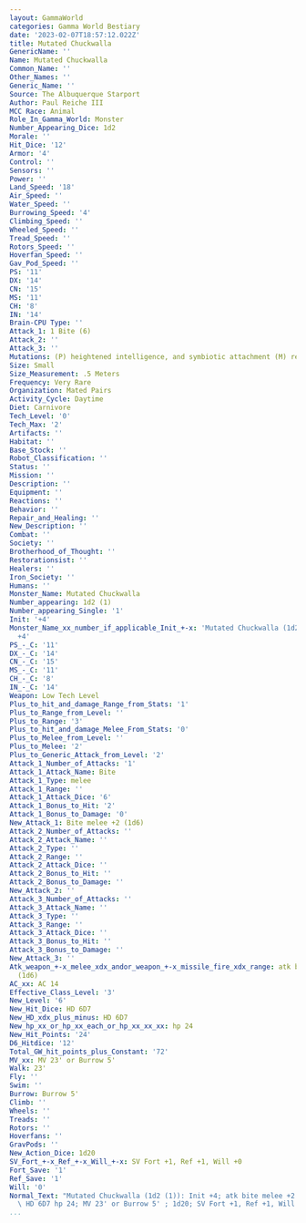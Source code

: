 ```yaml
---
layout: GammaWorld
categories: Gamma World Bestiary
date: '2023-02-07T18:57:12.022Z'
title: Mutated Chuckwalla
GenericName: ''
Name: Mutated Chuckwalla
Common_Name: ''
Other_Names: ''
Generic_Name: ''
Source: The Albuquerque Starport
Author: Paul Reiche III
MCC Race: Animal
Role_In_Gamma_World: Monster
Number_Appearing_Dice: 1d2
Morale: ''
Hit_Dice: '12'
Armor: '4'
Control: ''
Sensors: ''
Power: ''
Land_Speed: '18'
Air_Speed: ''
Water_Speed: ''
Burrowing_Speed: '4'
Climbing_Speed: ''
Wheeled_Speed: ''
Tread_Speed: ''
Rotors_Speed: ''
Hoverfan_Speed: ''
Gav_Pod_Speed: ''
PS: '11'
DX: '14'
CN: '15'
MS: '11'
CH: '8'
IN: '14'
Brain-CPU Type: ''
Attack_1: 1 Bite (6)
Attack_2: ''
Attack_3: ''
Mutations: (P) heightened intelligence, and symbiotic attachment (M) reflection
Size: Small
Size_Measurement: .5 Meters
Frequency: Very Rare
Organization: Mated Pairs
Activity_Cycle: Daytime
Diet: Carnivore
Tech_Level: '0'
Tech_Max: '2'
Artifacts: ''
Habitat: ''
Base_Stock: ''
Robot_Classification: ''
Status: ''
Mission: ''
Description: ''
Equipment: ''
Reactions: ''
Behavior: ''
Repair_and_Healing: ''
New_Description: ''
Combat: ''
Society: ''
Brotherhood_of_Thought: ''
Restorationsist: ''
Healers: ''
Iron_Society: ''
Humans: ''
Monster_Name: Mutated Chuckwalla
Number_appearing: 1d2 (1)
Number_appearing_Single: '1'
Init: '+4'
Monster_Name_xx_number_if_applicable_Init_+-x: 'Mutated Chuckwalla (1d2 (1)): Init
  +4'
PS_-_C: '11'
DX_-_C: '14'
CN_-_C: '15'
MS_-_C: '11'
CH_-_C: '8'
IN_-_C: '14'
Weapon: Low Tech Level
Plus_to_hit_and_damage_Range_from_Stats: '1'
Plus_to_Range_from_Level: ''
Plus_to_Range: '3'
Plus_to_hit_and_damage_Melee_From_Stats: '0'
Plus_to_Melee_from_Level: ''
Plus_to_Melee: '2'
Plus_to_Generic_Attack_from_Level: '2'
Attack_1_Number_of_Attacks: '1'
Attack_1_Attack_Name: Bite
Attack_1_Type: melee
Attack_1_Range: ''
Attack_1_Attack_Dice: '6'
Attack_1_Bonus_to_Hit: '2'
Attack_1_Bonus_to_Damage: '0'
New_Attack_1: Bite melee +2 (1d6)
Attack_2_Number_of_Attacks: ''
Attack_2_Attack_Name: ''
Attack_2_Type: ''
Attack_2_Range: ''
Attack_2_Attack_Dice: ''
Attack_2_Bonus_to_Hit: ''
Attack_2_Bonus_to_Damage: ''
New_Attack_2: ''
Attack_3_Number_of_Attacks: ''
Attack_3_Attack_Name: ''
Attack_3_Type: ''
Attack_3_Range: ''
Attack_3_Attack_Dice: ''
Attack_3_Bonus_to_Hit: ''
Attack_3_Bonus_to_Damage: ''
New_Attack_3: ''
Atk_weapon_+-x_melee_xdx_andor_weapon_+-x_missile_fire_xdx_range: atk bite melee +2
  (1d6)
AC_xx: AC 14
Effective_Class_Level: '3'
New_Level: '6'
New_Hit_Dice: HD 6D7
New_HD_xdx_plus_minus: HD 6D7
New_hp_xx_or_hp_xx_each_or_hp_xx_xx_xx: hp 24
New_Hit_Points: '24'
D6_Hitdice: '12'
Total_GW_hit_points_plus_Constant: '72'
MV_xx: MV 23' or Burrow 5'
Walk: 23'
Fly: ''
Swim: ''
Burrow: Burrow 5'
Climb: ''
Wheels: ''
Treads: ''
Rotors: ''
Hoverfans: ''
GravPods: ''
New_Action_Dice: 1d20
SV_Fort_+-x_Ref_+-x_Will_+-x: SV Fort +1, Ref +1, Will +0
Fort_Save: '1'
Ref_Save: '1'
Will: '0'
Normal_Text: "Mutated Chuckwalla (1d2 (1)): Init +4; atk bite melee +2 (1d6); AC 14;\
  \ HD 6D7 hp 24; MV 23' or Burrow 5' ; 1d20; SV Fort +1, Ref +1, Will +0"
...
```

